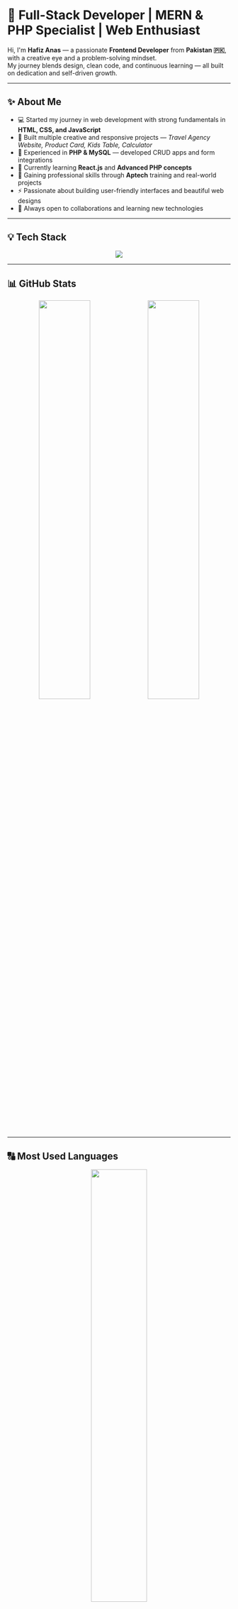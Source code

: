 # 🚀 Full-Stack Developer | MERN & PHP Specialist | Web Enthusiast

Hi, I'm **Hafiz Anas** — a passionate **Frontend Developer** from **Pakistan 🇵🇰**, with a creative eye and a problem-solving mindset.  
My journey blends design, clean code, and continuous learning — all built on dedication and self-driven growth.

---

## ✨ About Me

- 💻 Started my journey in web development with strong fundamentals in **HTML, CSS, and JavaScript**
- 🎨 Built multiple creative and responsive projects — *Travel Agency Website, Product Card, Kids Table, Calculator*
- 🧩 Experienced in **PHP & MySQL** — developed CRUD apps and form integrations
- 🌱 Currently learning **React.js** and **Advanced PHP concepts**
- 🧠 Gaining professional skills through **Aptech** training and real-world projects
- ⚡ Passionate about building user-friendly interfaces and beautiful web designs
- 🚀 Always open to collaborations and learning new technologies

---

## 💡 Tech Stack

<p align="center">
  <img src="https://skillicons.dev/icons?i=html,css,js,php,mysql,react,bootstrap,github" />
</p>

---

## 📊 GitHub Stats

<p align="center">
  <img src="https://github-readme-stats.vercel.app/api?username=anasshazad324&show_icons=true&theme=tokyonight&hide_border=true" width="48%">
  <img src="https://github-readme-streak-stats.herokuapp.com/?user=anasshazad324&theme=tokyonight&hide_border=true" width="48%">
</p>

---

## 🔠 Most Used Languages

<p align="center">
  <img src="https://github-readme-stats.vercel.app/api/top-langs/?username=anasshazad324&layout=compact&theme=tokyonight&hide_border=true" width="50%">
</p>

---

## 🌐 Connect With Me

<p align="center">
  <a href="https://instagram.com/YOUR_INSTAGRAM" target="_blank">
    <img src="https://img.shields.io/badge/Instagram-E4405F?style=for-the-badge&logo=instagram&logoColor=white"/>
  </a>
  <a href="mailto:YOUR_EMAIL@gmail.com" target="_blank">
    <img src="https://img.shields.io/badge/Gmail-D14836?style=for-the-badge&logo=gmail&logoColor=white"/>
  </a>
  <a href="https://linkedin.com/in/YOUR_LINKEDIN" target="_blank">
    <img src="https://img.shields.io/badge/LinkedIn-0A66C2?style=for-the-badge&logo=linkedin&logoColor=white"/>
  </a>
  <a href="https://facebook.com/YOUR_FACEBOOK" target="_blank">
    <img src="https://img.shields.io/badge/Facebook-1877F2?style=for-the-badge&logo=facebook&logoColor=white"/>
  </a>
</p>

---



---

## 💬 Quote

> *“Code is like humor. When you have to explain it, it’s bad.”* — Cory House

⭐️ **Crafted with ❤️ by Hafiz Anas**
